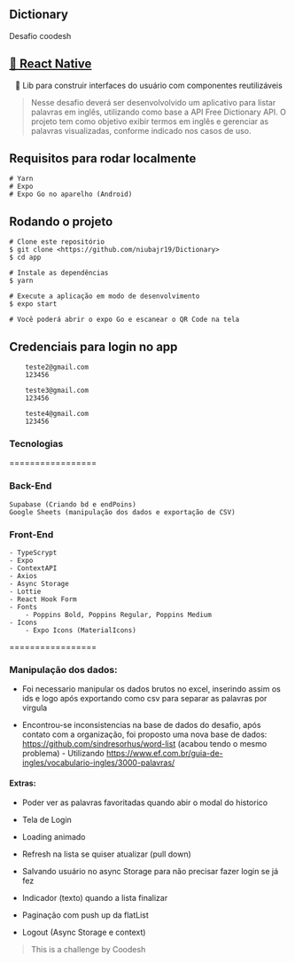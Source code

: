 ## Dictionary
<p align="left">Desafio coodesh </p>

<h2 align="left"><a href="https://reactnative.dev/">🔗 React Native</a></h2>
<p align="center">🚀 Lib para construir interfaces do usuário com componentes reutilizáveis</p>

> Nesse desafio deverá ser desenvolvolvido um aplicativo para listar palavras em inglês, utilizando como base a API Free Dictionary API. O projeto tem como objetivo exibir termos em inglês e gerenciar as palavras visualizadas, conforme indicado nos casos de uso.

## Requisitos para rodar localmente

```
# Yarn
# Expo
# Expo Go no aparelho (Android)
```

## Rodando o projeto
```
# Clone este repositório
$ git clone <https://github.com/niubajr19/Dictionary>
$ cd app

# Instale as dependências
$ yarn

# Execute a aplicação em modo de desenvolvimento
$ expo start

# Você poderá abrir o expo Go e escanear o QR Code na tela
```

## Credenciais para login no app
```
    teste2@gmail.com
    123456
    
    teste3@gmail.com
    123456
    
    teste4@gmail.com
    123456
```

### Tecnologias

=================

<!--ts-->
### Back-End
    Supabase (Criando bd e endPoins)
    Google Sheets (manipulação dos dados e exportação de CSV)
<!--te-->
<!--ts-->
### Front-End
    - TypeScrypt
    - Expo
    - ContextAPI
    - Axios
    - Async Storage
    - Lottie
    - React Hook Form
    - Fonts
        - Poppins Bold, Poppins Regular, Poppins Medium
    - Icons
        - Expo Icons (MaterialIcons)
  <!--te-->
  
=================

### Manipulação dos dados:

- Foi necessario manipular os dados brutos no excel, inserindo assim os ids e logo após exportando como csv para separar as palavras por virgula

- Encontrou-se inconsistencias na base de dados do desafio, após contato com a organização, foi proposto uma nova base de dados: https://github.com/sindresorhus/word-list (acabou tendo o mesmo problema) - Utilizando https://www.ef.com.br/guia-de-ingles/vocabulario-ingles/3000-palavras/

#### Extras:

- Poder ver as palavras favoritadas quando abir o modal do historico

- Tela de Login

- Loading animado

- Refresh na lista se quiser atualizar (pull down)

- Salvando usuário no async Storage para não precisar fazer login se já fez

- Indicador (texto) quando a lista finalizar

- Paginação com push up da flatList

- Logout (Async Storage e context)

> This is a challenge by Coodesh
